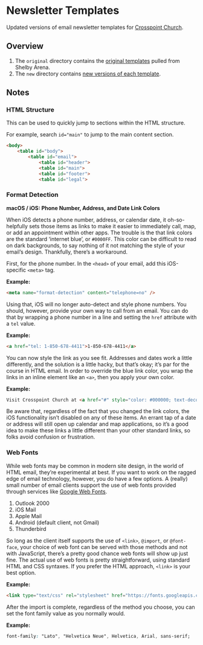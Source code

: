 # Newsletter Templates

Updated versions of email newsletter templates for [Crosspoint Church](https://crosspoint.church).

## Overview

1. The `original` directory contains the [original templates](dist/html/templates/original/) pulled from Shelby Arena.
2. The `new` directory contains [new versions of each template](dist/html/templates/new/).

## Notes

### HTML Structure

This can be used to quickly jump to sections within the HTML structure.

For example, search `id="main"` to jump to the main content section.

```html
<body>
	<table id="body">
		<table id="email">
			<table id="header">
			<table id="main">
			<table id="footer">
			<table id="legal">
```

### Format Detection

**macOS / iOS: Phone Number, Address, and Date Link Colors**

When iOS detects a phone number, address, or calendar date, it oh-so-helpfully sets those items as links to make it easier to immediately call, map, or add an appointment within other apps. The trouble is the that link colors are the standard ‘internet blue’, or `#0000FF`. This color can be difficult to read on dark backgrounds, to say nothing of it not matching the style of your email’s design. Thankfully, there’s a workaround.

First, for the phone number. In the `<head>` of your email, add this iOS-specific `<meta>` tag.

**Example:**

```html
<meta name="format-detection" content="telephone=no" />
```

Using that, iOS will no longer auto-detect and style phone numbers. You should, however, provide your own way to call from an email. You can do that by wrapping a phone number in a line and setting the `href` attribute with a `tel` value.

**Example:**

```html
<a href="tel: 1-850-678-4411">1-850-678-4411</a>
```

You can now style the link as you see fit. Addresses and dates work a little differently, and the solution is a little hacky, but that’s okay; it’s par for the course in HTML email. In order to override the blue link color, you wrap the links in an inline element like an `<a>`, then you apply your own color.

**Example:**

```html
Visit Crosspoint Church at <a href="#" style="color: #000000; text-decoration: none;">214 Partin Drive South, Niceville, FL 32578</a>
```

Be aware that, regardless of the fact that you changed the link colors, the iOS functionality isn’t disabled on any of these items. An errant tap of a date or address will still open up calendar and map applications, so it’s a good idea to make these links a little different than your other standard links, so folks avoid confusion or frustration.

### Web Fonts

While web fonts may be common in modern site design, in the world of HTML email, they’re experimental at best. If you want to work on the ragged edge of email technology, however, you do have a few options. A (really) small number of email clients support the use of web fonts provided through services like [Google Web Fonts](https://fonts.google.com).

1. Outlook 2000
2. iOS Mail
3. Apple Mail
4. Android (default client, not Gmail)
5. Thunderbird

So long as the client itself supports the use of `<link>`, `@import`, or `@font-face`, your choice of web font can be served with those methods and not with JavaScript, there’s a pretty good chance web fonts will show up just fine. The actual use of web fonts is pretty straightforward, using standard HTML and CSS syntaxes. If you prefer the HTML approach, `<link>` is your best option.

**Example:**

```html
<link type="text/css" rel="stylesheet" href="https://fonts.googleapis.com/css2?family=Lato:ital,wght@0,400;0,700;1,400;1,700&display=swap" media="screen" />
```

After the import is complete, regardless of the method you choose, you can set the font family value as you normally would.

**Example:**

```css
font-family: "Lato", "Helvetica Neue", Helvetica, Arial, sans-serif;
```